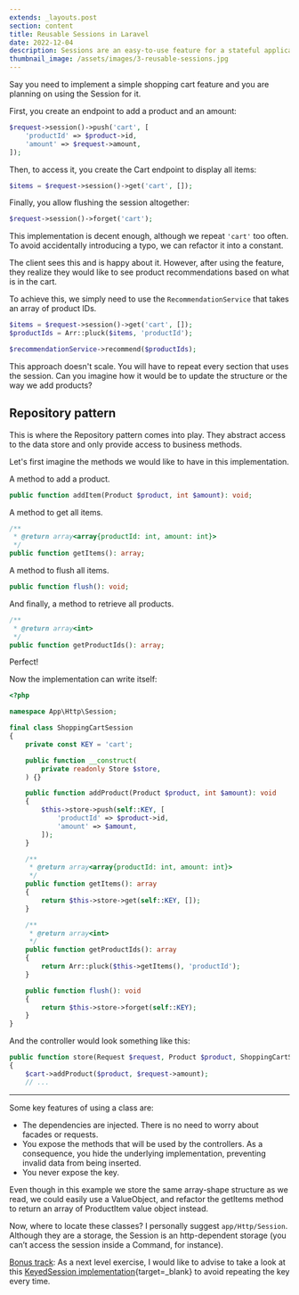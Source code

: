 ```yaml
---
extends: _layouts.post
section: content
title: Reusable Sessions in Laravel
date: 2022-12-04
description: Sessions are an easy-to-use feature for a stateful application, but they usually get messy very quickly. Follow these steps to clean up your Sessions.
thumbnail_image: /assets/images/3-reusable-sessions.jpg
---
```


Say you need to implement a simple shopping cart feature and you are planning on using the Session for it.

First, you create an endpoint to add a product and an amount:

```php
$request->session()->push('cart', [
    'productId' => $product->id,
    'amount' => $request->amount,
]);
```

Then, to access it, you create the Cart endpoint to display all items:

```php
$items = $request->session()->get('cart', []);
```

Finally, you allow flushing the session altogether:

```php
$request->session()->forget('cart');
```

This implementation is decent enough, although we repeat `'cart'` too often. To avoid accidentally introducing a typo, we can refactor it into a constant.

The client sees this and is happy about it. However, after using the feature, they realize they would like to see product recommendations based on what is in the cart.

To achieve this, we simply need to use the `RecommendationService` that takes an array of product IDs.

```php
$items = $request->session()->get('cart', []);
$productIds = Arr::pluck($items, 'productId');

$recommendationService->recommend($productIds);
```

This approach doesn't scale. You will have to repeat every section that uses the session. Can you imagine how it would be to update the structure or the way we add products?

## Repository pattern

This is where the Repository pattern comes into play. They abstract access to the data store and only provide access to business methods.

Let's first imagine the methods we would like to have in this implementation.

A method to add a product.

```php
public function addItem(Product $product, int $amount): void;
```

A method to get all items.

```php
/**
 * @return array<array{productId: int, amount: int}>
 */
public function getItems(): array;
```

A method to flush all items.

```php
public function flush(): void;
```

And finally, a method to retrieve all products.

```php
/**
 * @return array<int>
 */
public function getProductIds(): array;
```

Perfect!

Now the implementation can write itself:


```php
<?php

namespace App\Http\Session;

final class ShoppingCartSession
{
    private const KEY = 'cart';

    public function __construct(
        private readonly Store $store,
    ) {}

    public function addProduct(Product $product, int $amount): void
    {
        $this->store->push(self::KEY, [
            'productId' => $product->id,
            'amount' => $amount,
        ]);
    }

    /**
     * @return array<array{productId: int, amount: int}>
     */
    public function getItems(): array
    {
        return $this->store->get(self::KEY, []);
    }

    /**
     * @return array<int>
     */
    public function getProductIds(): array
    {
        return Arr::pluck($this->getItems(), 'productId');
    }

    public function flush(): void
    {
        return $this->store->forget(self::KEY);
    }
}
```

And the controller would look something like this:

```php
public function store(Request $request, Product $product, ShoppingCartSession $cart)
{
    $cart->addProduct($product, $request->amount);
    // ...
```

---

Some key features of using a class are:

- The dependencies are injected. There is no need to worry about facades or requests.
- You expose the methods that will be used by the controllers. As a consequence, you hide the underlying implementation, preventing invalid data from being inserted.
- You never expose the key.

Even though in this example we store the same array-shape structure as we read, we could easily use a ValueObject, and refactor the getItems method to return an array of ProductItem value object instead.

Now, where to locate these classes? I personally suggest `app/Http/Session`. Although they are a storage, the Session is an http-dependent storage (you can’t access the session inside a Command, for instance).

<u>Bonus track</u>: As a next level exercise, I would like to advise to take a look at this [KeyedSession implementation](https://gist.github.com/juampi92/487dd66c5b2507679dd4c76863e6c01c){target=_blank} to avoid repeating the key every time.
